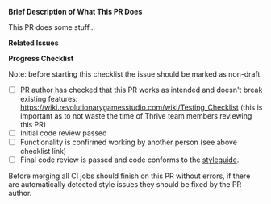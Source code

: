 **Brief Description of What This PR Does**

This PR does some stuff...

**Related Issues**

<!-- List all issues this PR closes here with the closes syntax: 
https://docs.github.com/en/github/managing-your-work-on-github/linking-a-pull-request-to-an-issue#linking-a-pull-request-to-an-issue-using-a-keyword
If this is not related to an issue, it should be described in more detail why this PR is needed here.
-->

**Progress Checklist**

Note: before starting this checklist the issue should be marked as non-draft.

- [ ] PR author has checked that this PR works as intended and doesn't
      break existing features:
      https://wiki.revolutionarygamesstudio.com/wiki/Testing_Checklist
      (this is important as to not waste the time of Thrive team
      members reviewing this PR)
- [ ] Initial code review passed
- [ ] Functionality is confirmed working by another person (see above checklist link)
- [ ] Final code review is passed and code conforms to the 
      [styleguide](https://github.com/Revolutionary-Games/Thrive/blob/master/doc/style_guide.md).

Before merging all CI jobs should finish on this PR without errors, if
there are automatically detected style issues they should be fixed by
the PR author.
